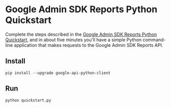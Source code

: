 # Google Admin SDK Reports Python Quickstart

Complete the steps described in the [Google Admin SDK Reports Python
Quickstart](https://developers.google.com/admin-sdk/reports/v1/quickstart/python),
and in about five minutes you'll have a simple Python command-line application
that makes requests to the Google Admin SDK Reports API.

## Install

```
pip install --upgrade google-api-python-client
```

## Run

```
python quickstart.py
```
